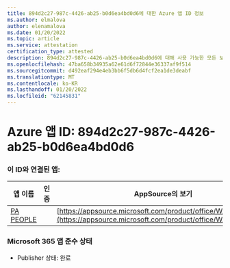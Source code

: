 ```yaml
---
title: 894d2c27-987c-4426-ab25-b0d6ea4bd0d6에 대한 Azure 앱 ID 정보
ms.author: elmalova
author: elenamalova
ms.date: 01/20/2022
ms.topic: article
ms.service: attestation
certification_type: attested
description: 894d2c27-987c-4426-ab25-b0d6ea4bd0d6에 대해 사용 가능한 모든 보안 및 규정 준수 정보입니다.
ms.openlocfilehash: 47ba658b34935a62e61d6f72844e36337af9f514
ms.sourcegitcommit: d492eaf294e4eb3bb6f5db6d4fcf2ea1de3deabf
ms.translationtype: MT
ms.contentlocale: ko-KR
ms.lasthandoff: 01/20/2022
ms.locfileid: "62145831"
---
```

# <a name="azure-app-id-894d2c27-987c-4426-ab25-b0d6ea4bd0d6"></a>Azure 앱 ID: 894d2c27-987c-4426-ab25-b0d6ea4bd0d6


### <a name="apps-associated-with-this-id"></a>이 ID와 연결된 앱:
| **앱 이름** | **인증** | **AppSource의 보기** |
|--------------|---------------|-----------------------|
| [PA PEOPLE](https://docs.microsoft.com/microsoft-365-app-certification/forward/WA200002948) |  | [https://appsource.microsoft.com/product/office/WA200002948](https://appsource.microsoft.com/product/office/WA200002948) |

### <a name="microsoft-365-app-compliance-status"></a>Microsoft 365 앱 준수 상태
- Publisher 상태: 완료
